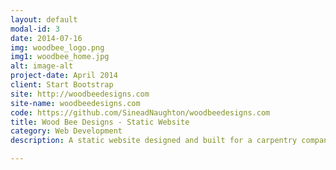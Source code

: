 ```yaml
---
layout: default
modal-id: 3
date: 2014-07-16
img: woodbee_logo.png
img1: woodbee_home.jpg
alt: image-alt
project-date: April 2014
client: Start Bootstrap
site: http://woodbeedesigns.com
site-name: woodbeedesigns.com
code: https://github.com/SineadNaughton/woodbeedesigns.com
title: Wood Bee Designs - Static Website
category: Web Development
description: A static website designed and built for a carpentry company based in Rinn Co.Waterford. This website is built in HTML, CSS, and JavaScrit. It was build without the use of any frameworks as was the brief of the project.  

---
```

